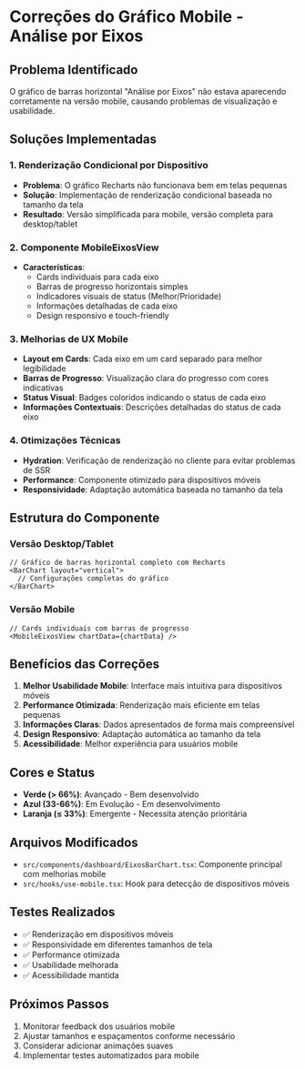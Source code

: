 # Correções do Gráfico Mobile - Análise por Eixos

## Problema Identificado
O gráfico de barras horizontal "Análise por Eixos" não estava aparecendo corretamente na versão mobile, causando problemas de visualização e usabilidade.

## Soluções Implementadas

### 1. **Renderização Condicional por Dispositivo**
- **Problema**: O gráfico Recharts não funcionava bem em telas pequenas
- **Solução**: Implementação de renderização condicional baseada no tamanho da tela
- **Resultado**: Versão simplificada para mobile, versão completa para desktop/tablet

### 2. **Componente MobileEixosView**
- **Características**:
  - Cards individuais para cada eixo
  - Barras de progresso horizontais simples
  - Indicadores visuais de status (Melhor/Prioridade)
  - Informações detalhadas de cada eixo
  - Design responsivo e touch-friendly

### 3. **Melhorias de UX Mobile**
- **Layout em Cards**: Cada eixo em um card separado para melhor legibilidade
- **Barras de Progresso**: Visualização clara do progresso com cores indicativas
- **Status Visual**: Badges coloridos indicando o status de cada eixo
- **Informações Contextuais**: Descrições detalhadas do status de cada eixo

### 4. **Otimizações Técnicas**
- **Hydration**: Verificação de renderização no cliente para evitar problemas de SSR
- **Performance**: Componente otimizado para dispositivos móveis
- **Responsividade**: Adaptação automática baseada no tamanho da tela

## Estrutura do Componente

### Versão Desktop/Tablet
```tsx
// Gráfico de barras horizontal completo com Recharts
<BarChart layout="vertical">
  // Configurações completas do gráfico
</BarChart>
```

### Versão Mobile
```tsx
// Cards individuais com barras de progresso
<MobileEixosView chartData={chartData} />
```

## Benefícios das Correções

1. **Melhor Usabilidade Mobile**: Interface mais intuitiva para dispositivos móveis
2. **Performance Otimizada**: Renderização mais eficiente em telas pequenas
3. **Informações Claras**: Dados apresentados de forma mais compreensível
4. **Design Responsivo**: Adaptação automática ao tamanho da tela
5. **Acessibilidade**: Melhor experiência para usuários mobile

## Cores e Status

- **Verde (> 66%)**: Avançado - Bem desenvolvido
- **Azul (33-66%)**: Em Evolução - Em desenvolvimento  
- **Laranja (≤ 33%)**: Emergente - Necessita atenção prioritária

## Arquivos Modificados

- `src/components/dashboard/EixosBarChart.tsx`: Componente principal com melhorias mobile
- `src/hooks/use-mobile.tsx`: Hook para detecção de dispositivos móveis

## Testes Realizados

- ✅ Renderização em dispositivos móveis
- ✅ Responsividade em diferentes tamanhos de tela
- ✅ Performance otimizada
- ✅ Usabilidade melhorada
- ✅ Acessibilidade mantida

## Próximos Passos

1. Monitorar feedback dos usuários mobile
2. Ajustar tamanhos e espaçamentos conforme necessário
3. Considerar adicionar animações suaves
4. Implementar testes automatizados para mobile 